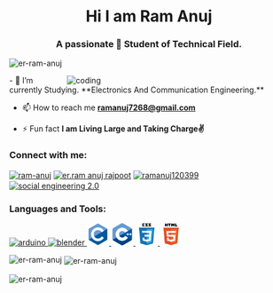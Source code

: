 <h1 align="center">Hi I am Ram Anuj</h1>
<h3 align="center">A passionate 🤖 Student of Technical Field.</h3>

<p align="left"> <img src="https://komarev.com/ghpvc/?username=er-ram-anuj&label=Profile%20views&color=0e75b6&style=flat" alt="er-ram-anuj" /> </p>
<img align="right" alt="coding" width="400" src="https://user-images.githubusercontent.com/121351615/209450378-0722b761-386d-4853-a75d-dbfa8a6577bc.png">
- 🔭 I’m currently Studying. **Electronics And Communication Engineering.**

- 📫 How to reach me **ramanuj7268@gmail.com**

- ⚡ Fun fact **I am Living Large and Taking Charge✌️**

<h3 align="left">Connect with me:</h3>
<p align="left">
<a href="https://linkedin.com/in/ram-anuj" target="blank"><img align="center" src="https://raw.githubusercontent.com/rahuldkjain/github-profile-readme-generator/master/src/images/icons/Social/linked-in-alt.svg" alt="ram-anuj" height="30" width="40" /></a>
<a href="https://fb.com/er.ram anuj rajpoot" target="blank"><img align="center" src="https://raw.githubusercontent.com/rahuldkjain/github-profile-readme-generator/master/src/images/icons/Social/facebook.svg" alt="er.ram anuj rajpoot" height="30" width="40" /></a>
<a href="https://instagram.com/ramanuj120399" target="blank"><img align="center" src="https://raw.githubusercontent.com/rahuldkjain/github-profile-readme-generator/master/src/images/icons/Social/instagram.svg" alt="ramanuj120399" height="30" width="40" /></a>
<a href="https://www.youtube.com/c/social engineering 2.0" target="blank"><img align="center" src="https://raw.githubusercontent.com/rahuldkjain/github-profile-readme-generator/master/src/images/icons/Social/youtube.svg" alt="social engineering 2.0" height="30" width="40" /></a>
</p>

<h3 align="left">Languages and Tools:</h3>
<p align="left"> <a href="https://www.arduino.cc/" target="_blank" rel="noreferrer"> <img src="https://cdn.worldvectorlogo.com/logos/arduino-1.svg" alt="arduino" width="40" height="40"/> </a> <a href="https://www.blender.org/" target="_blank" rel="noreferrer"> <img src="https://download.blender.org/branding/community/blender_community_badge_white.svg" alt="blender" width="40" height="40"/> </a> <a href="https://www.cprogramming.com/" target="_blank" rel="noreferrer"> <img src="https://raw.githubusercontent.com/devicons/devicon/master/icons/c/c-original.svg" alt="c" width="40" height="40"/> </a> <a href="https://www.w3schools.com/cpp/" target="_blank" rel="noreferrer"> <img src="https://raw.githubusercontent.com/devicons/devicon/master/icons/cplusplus/cplusplus-original.svg" alt="cplusplus" width="40" height="40"/> </a> <a href="https://www.w3schools.com/css/" target="_blank" rel="noreferrer"> <img src="https://raw.githubusercontent.com/devicons/devicon/master/icons/css3/css3-original-wordmark.svg" alt="css3" width="40" height="40"/> </a> <a href="https://www.w3.org/html/" target="_blank" rel="noreferrer"> <img src="https://raw.githubusercontent.com/devicons/devicon/master/icons/html5/html5-original-wordmark.svg" alt="html5" width="40" height="40"/> </a> </p>

<p><img align="left" src="https://github-readme-stats.vercel.app/api/top-langs?username=er-ram-anuj&show_icons=true&locale=en&layout=compact" alt="er-ram-anuj" /></p>

<p>&nbsp;<img align="center" src="https://github-readme-stats.vercel.app/api?username=er-ram-anuj&show_icons=true&locale=en" alt="er-ram-anuj" /></p>

<p><img align="center" src="https://github-readme-streak-stats.herokuapp.com/?user=er-ram-anuj&" alt="er-ram-anuj" /></p>
